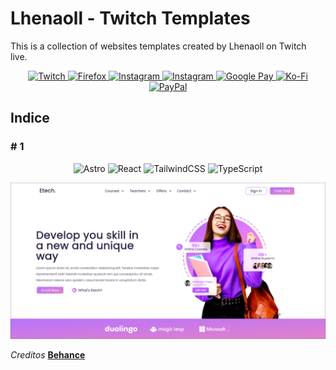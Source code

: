 <!-- Badgets  https://github.com/Ileriayo/markdown-badges -->
# Lhenaoll - Twitch Templates

This is a collection of websites templates created by Lhenaoll on Twitch live.

<div align="center">

[![Twitch](https://img.shields.io/badge/Twitch-%239146FF.svg?style=for-the-badge&logo=Twitch&logoColor=white)
](https://twitch.tv/lhenaoll)
[![Firefox](https://img.shields.io/badge/Firefox-FF7139?style=for-the-badge&logo=Firefox-Browser&logoColor=white)
](https://leonardohenao.com)
[![Instagram](https://img.shields.io/badge/Instagram-%23E4405F.svg?style=for-the-badge&logo=Instagram&logoColor=white)
](https://instagram.com/lhenaoll)
[![Instagram](https://img.shields.io/badge/Instagram-%23E4405F.svg?style=for-the-badge&logo=Instagram&logoColor=black)
](https://instagram.com/program_ando)
[![Google Pay](https://img.shields.io/badge/GooglePay-%233780F1.svg?style=for-the-badge&logo=Google-Pay&logoColor=white)
](https://play.google.com/store/apps/dev?id=7404460400144886326)
[![Ko-Fi](https://img.shields.io/badge/Ko--fi-F16061?style=for-the-badge&logo=ko-fi&logoColor=white)
](https://ko-fi.com/lhenaoll)
[![PayPal](https://img.shields.io/badge/PayPal-00457C?style=for-the-badge&logo=paypal&logoColor=white)
](https://paypal.me/leohenao)
</div>

## Indice

### \# 1

<div align="center">

![Astro](https://img.shields.io/badge/astro-%232C2052.svg?style=for-the-badge&logo=astro&logoColor=white)
![React](https://img.shields.io/badge/react-%2320232a.svg?style=for-the-badge&logo=react&logoColor=%2361DAFB)
![TailwindCSS](https://img.shields.io/badge/tailwindcss-%2338B2AC.svg?style=for-the-badge&logo=tailwind-css&logoColor=white)
![TypeScript](https://img.shields.io/badge/typescript-%23007ACC.svg?style=for-the-badge&logo=typescript&logoColor=white)
</div>

![Image](./screenshots/1.png)

*Creditos* [**Behance**](https://www.behance.net/gallery/184359459/E-Learning-Responsive-Website-Landing-Page-Design)
